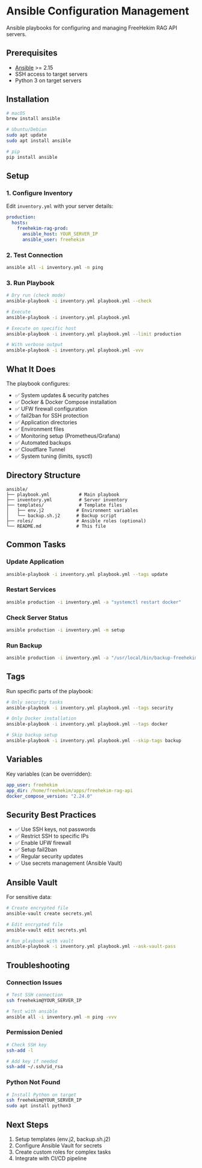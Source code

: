 # Ansible Configuration Management

Ansible playbooks for configuring and managing FreeHekim RAG API servers.

## Prerequisites

- [Ansible](https://docs.ansible.com/ansible/latest/installation_guide/intro_installation.html) >= 2.15
- SSH access to target servers
- Python 3 on target servers

## Installation

```bash
# macOS
brew install ansible

# Ubuntu/Debian
sudo apt update
sudo apt install ansible

# pip
pip install ansible
```

## Setup

### 1. Configure Inventory

Edit `inventory.yml` with your server details:

```yaml
production:
  hosts:
    freehekim-rag-prod:
      ansible_host: YOUR_SERVER_IP
      ansible_user: freehekim
```

### 2. Test Connection

```bash
ansible all -i inventory.yml -m ping
```

### 3. Run Playbook

```bash
# Dry run (check mode)
ansible-playbook -i inventory.yml playbook.yml --check

# Execute
ansible-playbook -i inventory.yml playbook.yml

# Execute on specific host
ansible-playbook -i inventory.yml playbook.yml --limit production

# With verbose output
ansible-playbook -i inventory.yml playbook.yml -vvv
```

## What It Does

The playbook configures:

- ✅ System updates & security patches
- ✅ Docker & Docker Compose installation
- ✅ UFW firewall configuration
- ✅ fail2ban for SSH protection
- ✅ Application directories
- ✅ Environment files
- ✅ Monitoring setup (Prometheus/Grafana)
- ✅ Automated backups
- ✅ Cloudflare Tunnel
- ✅ System tuning (limits, sysctl)

## Directory Structure

```
ansible/
├── playbook.yml           # Main playbook
├── inventory.yml          # Server inventory
├── templates/             # Template files
│   ├── env.j2            # Environment variables
│   └── backup.sh.j2      # Backup script
├── roles/                # Ansible roles (optional)
└── README.md             # This file
```

## Common Tasks

### Update Application

```bash
ansible-playbook -i inventory.yml playbook.yml --tags update
```

### Restart Services

```bash
ansible production -i inventory.yml -a "systemctl restart docker"
```

### Check Server Status

```bash
ansible production -i inventory.yml -m setup
```

### Run Backup

```bash
ansible production -i inventory.yml -a "/usr/local/bin/backup-freehekim-rag"
```

## Tags

Run specific parts of the playbook:

```bash
# Only security tasks
ansible-playbook -i inventory.yml playbook.yml --tags security

# Only Docker installation
ansible-playbook -i inventory.yml playbook.yml --tags docker

# Skip backup setup
ansible-playbook -i inventory.yml playbook.yml --skip-tags backup
```

## Variables

Key variables (can be overridden):

```yaml
app_user: freehekim
app_dir: /home/freehekim/apps/freehekim-rag-api
docker_compose_version: "2.24.0"
```

## Security Best Practices

- ✅ Use SSH keys, not passwords
- ✅ Restrict SSH to specific IPs
- ✅ Enable UFW firewall
- ✅ Setup fail2ban
- ✅ Regular security updates
- ✅ Use secrets management (Ansible Vault)

## Ansible Vault

For sensitive data:

```bash
# Create encrypted file
ansible-vault create secrets.yml

# Edit encrypted file
ansible-vault edit secrets.yml

# Run playbook with vault
ansible-playbook -i inventory.yml playbook.yml --ask-vault-pass
```

## Troubleshooting

### Connection Issues

```bash
# Test SSH connection
ssh freehekim@YOUR_SERVER_IP

# Test with ansible
ansible all -i inventory.yml -m ping -vvv
```

### Permission Denied

```bash
# Check SSH key
ssh-add -l

# Add key if needed
ssh-add ~/.ssh/id_rsa
```

### Python Not Found

```bash
# Install Python on target
ssh freehekim@YOUR_SERVER_IP
sudo apt install python3
```

## Next Steps

1. Setup templates (env.j2, backup.sh.j2)
2. Configure Ansible Vault for secrets
3. Create custom roles for complex tasks
4. Integrate with CI/CD pipeline
